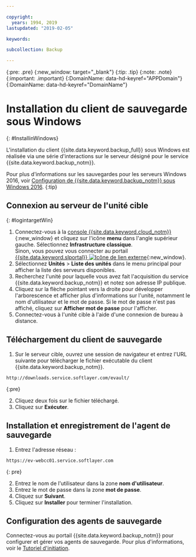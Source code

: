 ```yaml
---

copyright:
  years: 1994, 2019
lastupdated: "2019-02-05"

keywords:

subcollection: Backup

---
```

{:pre: .pre}
{:new_window: target="_blank"}
{:tip: .tip}
{:note: .note}
{:important: .important}
{:DomainName: data-hd-keyref="APPDomain"}
{:DomainName: data-hd-keyref="DomainName"}

# Installation du client de sauvegarde sous Windows
{: #InstallinWindows}

L'installation du client {{site.data.keyword.backup_full}} sous Windows est réalisée via une série d'interactions sur le serveur désigné pour le service {{site.data.keyword.backup_notm}}.

Pour plus d'informations sur les sauvegardes pour les serveurs Windows 2016, voir [Configuration de {{site.data.keyword.backup_notm}} sous Windows 2016](/docs/infrastructure/Backup?topic=Backup-InstallinWindows2016).
{:tip}

## Connexion au serveur de l'unité cible
{: #logintargetWin}

1. Connectez-vous à la [console {{site.data.keyword.cloud_notm}}](https://{DomainName}/catalog){:new_window} et cliquez sur l'icône **menu** dans l'angle supérieur gauche. Sélectionnez **Infrastructure classique**. <br/>
   Sinon, vous pouvez vous connecter au portail [{{site.data.keyword.slportal}} ![Icône de lien externe](../../icons/launch-glyph.svg "Icône de lien externe")](https://control.softlayer.com/){:new_window}.
2. Sélectionnez **Unités** > **Liste des unités** dans le menu principal pour afficher la liste des serveurs disponibles.
3. Recherchez l'unité pour laquelle vous avez fait l'acquisition du service {{site.data.keyword.backup_notm}} et notez son adresse IP publique.
4. Cliquez sur la flèche pointant vers la droite pour développer l'arborescence et afficher plus d'informations sur l'unité, notamment le nom d'utilisateur et le mot de passe. Si le mot de passe n'est pas affiché, cliquez sur **Afficher mot de passe** pour l'afficher.
5. Connectez-vous à l'unité cible à l'aide d'une connexion de bureau à distance.

## Téléchargement du client de sauvegarde

1. Sur le serveur cible, ouvrez une session de navigateur et entrez l'URL suivante pour télécharger le fichier exécutable du client {{site.data.keyword.backup_notm}}. <br/>
  ```
  http://downloads.service.softlayer.com/evault/
  ```
  {:pre}

2. Cliquez deux fois sur le fichier téléchargé.
3. Cliquez sur **Exécuter**.


## Installation et enregistrement de l'agent de sauvegarde

1. Entrez l'adresse réseau : <br />
  ```
  https://ev-webcc01.service.softlayer.com
  ```
  {: pre}

2. Entrez le nom de l'utilisateur dans la zone **nom d'utilisateur**.
3. Entrez le mot de passe dans la zone **mot de passe**.
6. Cliquez sur **Suivant**.
7. Cliquez sur **Installer** pour terminer l'installation.

## Configuration des agents de sauvegarde

Connectez-vous au portail {{site.data.keyword.backup_notm}} pour configurer et gérer vos agents de sauvegarde. Pour plus d'informations, voir le [Tutoriel d'initiation](/docs/infrastructure/Backup?topic=Backup-gettingstarted#getting-started).
